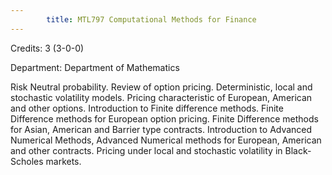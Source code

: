 ```yaml
---
        title: MTL797 Computational Methods for Finance
---
```

Credits: 3 (3-0-0)

Department: Department of Mathematics

Risk Neutral probability. Review of option pricing. Deterministic, local and stochastic volatility models. Pricing characteristic of European, American and other options. Introduction to Finite difference methods. Finite Difference methods for European option pricing. Finite Difference methods for Asian, American and Barrier type contracts. Introduction to Advanced Numerical Methods, Advanced Numerical methods for European, American and other contracts. Pricing under local and stochastic volatility in Black-Scholes markets.